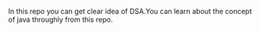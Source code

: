 In this repo you can get clear idea of DSA.You can learn about the concept of java throughly from this repo.

